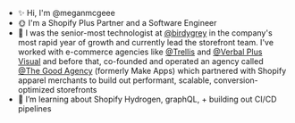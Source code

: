 
- ✨ Hi, I'm @meganmcgeee
- 🌞 I'm a Shopify Plus Partner and a Software Engineer
- 📜  I was the senior-most technologist at [@birdygrey](https://birdygrey.com/) in the company's most rapid year of growth and currently lead the storefront team. I've worked with e-commerce agencies like [@Trellis](https://trellis.co/) and [@Verbal Plus Visual](https://www.vpv.co/) and before that, co-founded and operated an agency called [@The Good Agency](https://thegoodagency.co/) (formerly Make Apps) which partnered with Shopify apparel merchants to build out performant, scalable, conversion-optimized storefronts
- 🌱 I’m learning about Shopify Hydrogen, graphQL, + building out CI/CD pipelines

